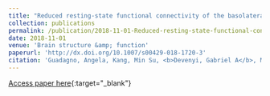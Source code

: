 ```yaml
---
title: "Reduced resting-state functional connectivity of the basolateral amygdala to the medial prefrontal cortex in preweaning rats exposed to chronic early-life stress"
collection: publications
permalink: /publication/2018-11-01-Reduced-resting-state-functional-connectivity-of-the-basolateral-amygdala-to-the-medial-prefrontal-cortex-in-preweaning-rats-exposed-to-chronic-early-life-stress
date: 2018-11-01
venue: 'Brain structure &amp; function'
paperurl: 'http://dx.doi.org/10.1007/s00429-018-1720-3'
citation: 'Guadagno, Angela, Kang, Min Su, <b>Devenyi, Gabriel A</b>, Mathieu, Axel P, Rosa-Neto, Pedro, Chakravarty, Mallar, Walker, Claire-Dominique, &quot;Reduced resting-state functional connectivity of the basolateral amygdala to the medial prefrontal cortex in preweaning rats exposed to chronic early-life stress.&quot; Brain structure &amp;amp; function, 2018.'
---
```

[Access paper here](http://dx.doi.org/10.1007/s00429-018-1720-3){:target="_blank"}
